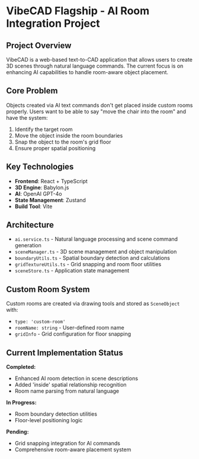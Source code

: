 # VibeCAD Flagship - AI Room Integration Project

## Project Overview
VibeCAD is a web-based text-to-CAD application that allows users to create 3D scenes through natural language commands. The current focus is on enhancing AI capabilities to handle room-aware object placement.

## Core Problem
Objects created via AI text commands don't get placed inside custom rooms properly. Users want to be able to say "move the chair into the room" and have the system:
1. Identify the target room
2. Move the object inside the room boundaries  
3. Snap the object to the room's grid floor
4. Ensure proper spatial positioning

## Key Technologies
- **Frontend**: React + TypeScript
- **3D Engine**: Babylon.js
- **AI**: OpenAI GPT-4o
- **State Management**: Zustand
- **Build Tool**: Vite

## Architecture
- `ai.service.ts` - Natural language processing and scene command generation
- `sceneManager.ts` - 3D scene management and object manipulation
- `boundaryUtils.ts` - Spatial boundary detection and calculations
- `gridTextureUtils.ts` - Grid snapping and room floor utilities
- `sceneStore.ts` - Application state management

## Custom Room System
Custom rooms are created via drawing tools and stored as `SceneObject` with:
- `type: 'custom-room'`
- `roomName: string` - User-defined room name
- `gridInfo` - Grid configuration for floor snapping

## Current Implementation Status
**Completed:**
- Enhanced AI room detection in scene descriptions
- Added 'inside' spatial relationship recognition
- Room name parsing from natural language

**In Progress:**
- Room boundary detection utilities
- Floor-level positioning logic

**Pending:**
- Grid snapping integration for AI commands
- Comprehensive room-aware placement system 
